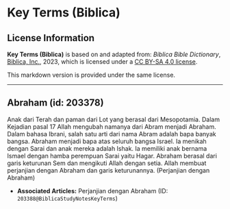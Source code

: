 # Key Terms (Biblica)

## License Information

**Key Terms (Biblica)** is based on and adapted from: _Biblica Bible Dictionary_, [Biblica, Inc.](https://www.biblica.com/), 2023, which is licensed under a [CC BY-SA 4.0 license](https://creativecommons.org/licenses/by-sa/4.0/legalcode.en).

This markdown version is provided under the same license.



--------------------------------

## Abraham (id: 203378)

Anak dari Terah dan paman dari Lot yang berasal dari Mesopotamia. Dalam Kejadian pasal 17 Allah mengubah namanya dari Abram menjadi Abraham. Dalam bahasa Ibrani, salah satu arti dari nama Abram adalah bapa banyak bangsa. Abraham menjadi bapa atas seluruh bangsa Israel. Ia menikah dengan Sarai dan anak mereka adalah Ishak. Ia memiliki anak bernama Ismael dengan hamba perempuan Sarai yaitu Hagar. Abraham berasal dari garis keturunan Sem dan mengikuti Allah dengan setia. Allah membuat perjanjian dengan Abraham dan garis keturunannya. (Perjanjian dengan Abraham)

* **Associated Articles:** Perjanjian dengan Abraham (ID: `203388@BiblicaStudyNotesKeyTerms`)

